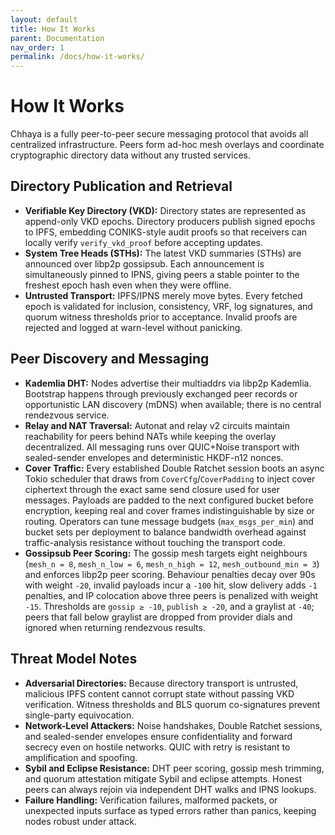 ```yaml
---
layout: default
title: How It Works
parent: Documentation
nav_order: 1
permalink: /docs/how-it-works/
---
```


# How It Works

Chhaya is a fully peer-to-peer secure messaging protocol that avoids all centralized infrastructure. Peers form ad-hoc mesh overlays and coordinate cryptographic directory data without any trusted services.

## Directory Publication and Retrieval

* **Verifiable Key Directory (VKD):** Directory states are represented as append-only VKD epochs. Directory producers publish signed epochs to IPFS, embedding CONIKS-style audit proofs so that receivers can locally verify `verify_vkd_proof` before accepting updates.
* **System Tree Heads (STHs):** The latest VKD summaries (STHs) are announced over libp2p gossipsub. Each announcement is simultaneously pinned to IPNS, giving peers a stable pointer to the freshest epoch hash even when they were offline.
* **Untrusted Transport:** IPFS/IPNS merely move bytes. Every fetched epoch is validated for inclusion, consistency, VRF, log signatures, and quorum witness thresholds prior to acceptance. Invalid proofs are rejected and logged at warn-level without panicking.

## Peer Discovery and Messaging

* **Kademlia DHT:** Nodes advertise their multiaddrs via libp2p Kademlia. Bootstrap happens through previously exchanged peer records or opportunistic LAN discovery (mDNS) when available; there is no central rendezvous service.
* **Relay and NAT Traversal:** Autonat and relay v2 circuits maintain reachability for peers behind NATs while keeping the overlay decentralized. All messaging runs over QUIC+Noise transport with sealed-sender envelopes and deterministic HKDF-n12 nonces.
* **Cover Traffic:** Every established Double Ratchet session boots an async Tokio scheduler that draws from `CoverCfg`/`CoverPadding` to inject cover ciphertext through the exact same send closure used for user messages. Payloads are padded to the next configured bucket before encryption, keeping real and cover frames indistinguishable by size or routing. Operators can tune message budgets (`max_msgs_per_min`) and bucket sets per deployment to balance bandwidth overhead against traffic-analysis resistance without touching the transport code.
* **Gossipsub Peer Scoring:** The gossip mesh targets eight neighbours (`mesh_n = 8`, `mesh_n_low = 6`, `mesh_n_high = 12`, `mesh_outbound_min = 3`) and enforces libp2p peer scoring. Behaviour penalties decay over 90s with weight `-20`, invalid payloads incur a `-100` hit, slow delivery adds `-1` penalties, and IP colocation above three peers is penalized with weight `-15`. Thresholds are `gossip ≥ -10`, `publish ≥ -20`, and a graylist at `-40`; peers that fall below graylist are dropped from provider dials and ignored when returning rendezvous results.

## Threat Model Notes

* **Adversarial Directories:** Because directory transport is untrusted, malicious IPFS content cannot corrupt state without passing VKD verification. Witness thresholds and BLS quorum co-signatures prevent single-party equivocation.
* **Network-Level Attackers:** Noise handshakes, Double Ratchet sessions, and sealed-sender envelopes ensure confidentiality and forward secrecy even on hostile networks. QUIC with retry is resistant to amplification and spoofing.
* **Sybil and Eclipse Resistance:** DHT peer scoring, gossip mesh trimming, and quorum attestation mitigate Sybil and eclipse attempts. Honest peers can always rejoin via independent DHT walks and IPNS lookups.
* **Failure Handling:** Verification failures, malformed packets, or unexpected inputs surface as typed errors rather than panics, keeping nodes robust under attack.

